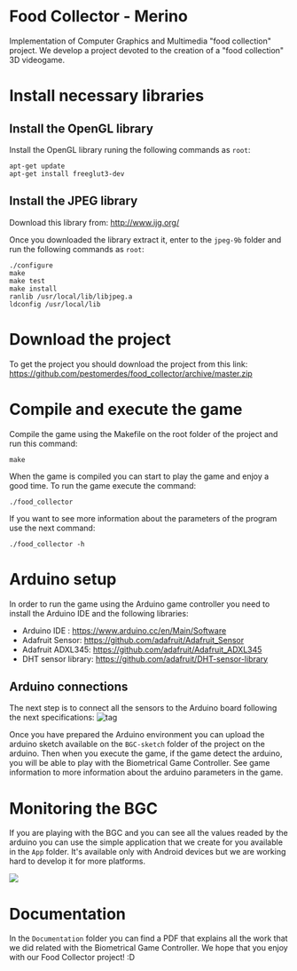 # Food Collector - Merino

Implementation of Computer Graphics and Multimedia "food collection" project. We develop a project devoted to the creation of a "food collection" 3D videogame.

# Install necessary libraries

## Install the OpenGL library
Install the OpenGL library runing the following commands as `root`:
```
apt-get update
apt-get install freeglut3-dev
```

## Install the JPEG library
Download this library from: http://www.ijg.org/

Once you downloaded the library extract it, enter to the `jpeg-9b` folder and run the following commands as `root`:
```
./configure
make
make test
make install
ranlib /usr/local/lib/libjpeg.a
ldconfig /usr/local/lib
```

# Download the project

To get the project you should download the project from this link:
https://github.com/pestomerdes/food_collector/archive/master.zip

# Compile and execute the game
Compile the game using the Makefile on the root folder of the project and run this command:
```
make
```
When the game is compiled you can start to play the game and enjoy a good time. To run the game execute the command:
```
./food_collector
```
If you want to see more information about the parameters of the program use the next command:
```
./food_collector -h
```
# Arduino setup
In order to run the game using the Arduino game controller you need to install the Arduino IDE and the following libraries:

- Arduino IDE : https://www.arduino.cc/en/Main/Software
- Adafruit Sensor: https://github.com/adafruit/Adafruit_Sensor
- Adafruit ADXL345: https://github.com/adafruit/Adafruit_ADXL345
- DHT sensor library: https://github.com/adafruit/DHT-sensor-library

## Arduino connections
The next step is to connect all the sensors to the Arduino board following the next specifications:
![tag](https://raw.githubusercontent.com/pestomerdes/food_collector/master/Images/arduino_connections.PNG)

Once you have prepared the Arduino environment you can upload the arduino sketch available on the `BGC-sketch` folder of the project on the arduino. Then when you execute the game, if the game detect the arduino, you will be able to play with the Biometrical Game Controller. See game information to more information about the arduino parameters in the game.

# Monitoring the BGC
If you are playing with the BGC and you can see all the values readed by the arduino you can use the simple application that we create for you available in the `App` folder. It's available only with Android devices but we are working hard to develop it for more platforms.

![](https://raw.githubusercontent.com/pestomerdes/food_collector/master/Images/Screenshot_BGC_APP.png)

# Documentation
In the `Documentation` folder you can find a PDF that explains all the work that we did related with the Biometrical Game Controller. We hope that you enjoy with our Food Collector project! :D